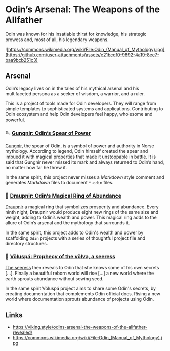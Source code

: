 # Odin’s Arsenal: The Weapons of the Allfather

Odin was known for his insatiable thirst for knowledge, his strategic prowess and, most of all, his legendary weapons.

![https://commons.wikimedia.org/wiki/File:Odin_(Manual_of_Mythology).jpg](https://github.com/user-attachments/assets/e21bcdf0-9892-4a19-8ee7-baa9bcb251c3)

## Arsenal

Odin’s legacy lives on in the tales of his mythical arsenal and his multifaceted persona as a seeker of wisdom, a warrior, and a ruler.

This is a project of tools made for Odin developers. They will range from simple templates to sophisticated systems and applications. Contributing to Odin ecosystem and help Odin developers feel happy, wholesome and powerful.

### 🪡 [Gungnir: Odin’s Spear of Power](https://github.com/odin-arsenal/gungnir)

[Gungnir](https://github.com/odin-arsenal/gungnir), the spear of Odin, is a symbol of power and authority in Norse mythology. According to legend, Odin himself created the spear and imbued it with magical properties that made it unstoppable in battle. It is said that Gungnir never missed its mark and always returned to Odin’s hand, no matter how far he threw it.

In the same spirit, this project never misses a _Markdown_ style comment and generates _Markdown_ files
to document `*.odin` files.

### 💍 [Draupnir: Odin’s Magical Ring of Abundance](https://github.com/odin-arsenal/draupnir)

[Draupnir](https://github.com/odin-arsenal/draupnir) a magical ring that symbolizes prosperity and abundance. Every ninth night, Draupnir would produce eight new rings of the same size and weight, adding to Odin’s wealth and power. This magical ring adds to the allure of Odin’s arsenal and the mythology that surrounds it.

In the same spirit, this project adds to Odin's wealth and power by scaffolding `Odin` projects with a series of thoughtful project file and directory structures.

### 📜 [Völuspá: Prophecy of the völva, a seeress](https://github.com/odin-arsenal/voluspa)

[The seeress](https://github.com/odin-arsenal/voluspa) then reveals to Odin that she knows some of his own secrets [...]. Finally a beautiful reborn world will rise [...] a new world where the earth sprouts abundance without sowing seed.

In the same spirit Völuspá project aims to share some Odin's secrets, by creating documentation that complements Odin official docs. Rising a new world where documentation sprouts abundance of projects using Odin.

## Links

- https://viking.style/odins-arsenal-the-weapons-of-the-allfather-revealed/
- https://commons.wikimedia.org/wiki/File:Odin_(Manual_of_Mythology).jpg
